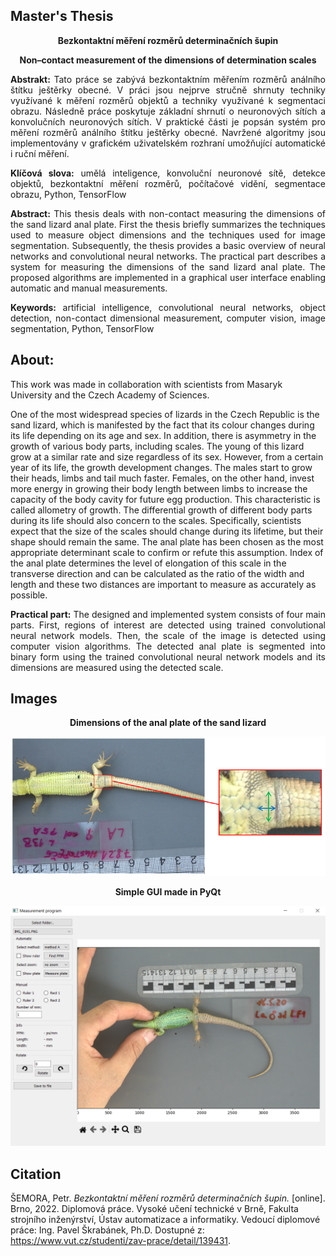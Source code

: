 <p align="center"><b><h2>Master's Thesis</h2></b></p>
<p align="center"><b>Bezkontaktní měření rozměrů determinačních šupin</b></p>
<p align="center"><b>Non–contact measurement of the dimensions of determination scales</b></p>

<p align="justify"> <b>Abstrakt:</b> Tato práce se zabývá bezkontaktním měřením rozměrů análního štítku ještěrky obecné. V práci jsou nejprve stručně shrnuty techniky využívané k měření rozměrů objektů a techniky využívané k segmentaci obrazu. Následně práce poskytuje základní shrnutí o neuronových sítích a konvolučních neuronových sítích. V praktické části je popsán systém pro měření rozměrů análního štítku ještěrky obecné. Navržené algoritmy jsou implementovány v grafickém uživatelském rozhraní umožňující automatické i ruční měření.</p>

<p align="justify"> <b>Klíčová slova:</b> umělá inteligence, konvoluční neuronové sítě, detekce objektů, bezkontaktní měření rozměrů, počítačové vidění, segmentace obrazu, Python, TensorFlow </p>

<p align="justify"> <b>Abstract:</b> This thesis deals with non-contact measuring the dimensions of the sand lizard anal plate. First the thesis briefly summarizes the techniques used to measure object dimensions and the techniques used for image segmentation. Subsequently, the thesis provides a basic overview of neural networks and convolutional neural networks. The practical part describes a system for measuring the dimensions of the sand lizard anal plate. The proposed algorithms are implemented in a graphical user interface enabling automatic and manual measurements.</p>

<p align="justify"> <b>Keywords:</b> artificial intelligence, convolutional neural networks, object detection, non-contact dimensional measurement, computer vision, image segmentation, Python, TensorFlow </p>

## About:
This work was made in collaboration with scientists from Masaryk University and the Czech Academy of Sciences.

One of the most widespread species of lizards in the Czech Republic is the sand lizard, which is manifested by the fact that its colour changes during its life depending on its age and sex. In addition, there is asymmetry in the growth of various body parts, including scales. The young of this lizard grow at a similar rate and size regardless of its sex. However, from a certain year of its life, the growth development changes. The males start to grow their heads, limbs and tail much faster. Females, on the other hand, invest more energy in growing their body length between limbs to increase the capacity of the body cavity for future egg production. This characteristic is called allometry of growth. The differential growth of different body parts during its life should also concern to the scales. Specifically, scientists expect that the size of the scales should change during its lifetime, but their shape should remain the same. The anal plate has been chosen as the most appropriate determinant scale to confirm or refute this assumption. Index of the anal plate determines the level of elongation of this scale in the transverse direction and can be calculated as the ratio of the width and length and these two distances are important to measure as accurately as possible.

<p align="justify"> <b>Practical part:</b>
The designed and implemented system consists of four main parts. First, regions of interest are detected using trained convolutional neural network models. Then, the scale of the image is detected using computer vision algorithms. The detected anal plate is segmented into binary form using the trained convolutional neural network models and its dimensions are measured using the detected scale. </p> 

## Images
<p align="center"><b>Dimensions of the anal plate of the sand lizard</b></p>
<img src="images/img_dimensions.png">

<p align="center"><b>Simple GUI made in PyQt</b></p>
<img src="images/img_gui.png">



## Citation
ŠEMORA, Petr.  _Bezkontaktní měření rozměrů determinačních šupin._ [online]. Brno, 2022. Diplomová práce. Vysoké učení technické v Brně, Fakulta strojního inženýrství, Ústav automatizace a informatiky. Vedoucí diplomové práce: Ing. Pavel Škrabánek, Ph.D. Dostupné z: https://www.vut.cz/studenti/zav-prace/detail/139431.
